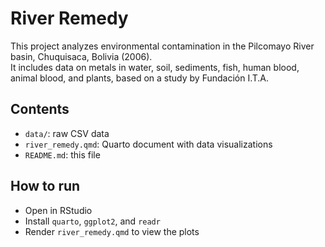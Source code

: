 
# River Remedy

This project analyzes environmental contamination in the Pilcomayo River basin, Chuquisaca, Bolivia (2006).  
It includes data on metals in water, soil, sediments, fish, human blood, animal blood, and plants, based on a study by Fundación I.T.A.  

## Contents

- `data/`: raw CSV data  
- `river_remedy.qmd`: Quarto document with data visualizations  
- `README.md`: this file

## How to run

- Open in RStudio
- Install `quarto`, `ggplot2`, and `readr`
- Render `river_remedy.qmd` to view the plots


